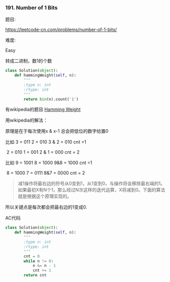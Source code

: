 ### 191. Number of 1 Bits

题目:

<https://leetcode-cn.com/problems/number-of-1-bits/>


难度:

Easy


转成二进制，数1的个数

```python
class Solution(object):
    def hammingWeight(self, n):
        """
        :type n: int
        :rtype: int
        """
        return bin(n).count('1')
```



有wikipedia的题目 [Hamming Weight]((https://zh.wikipedia.org/wiki/汉明重量))



用wikipedia的解法：

原理是在于每次使用x & x-1 总会把低位的数字给置0

比如 3 = 011  2 = 010  3 & 2 = 010 cnt =1

​	2 = 010  1 = 001  2 & 1 = 000 cnt = 2

比如 9 = 1001  8 = 1000  9&8 = 1000 cnt =1

​	8 = 1000  7 = 0111  8&7 = 0000 cnt = 2

> 减1操作将最右边的符号从0变到1，从1变到0，与操作将会移除最右端的1。如果最初X有N个1，那么经过N次这样的迭代运算，X将减到0。下面的算法就是根据这个原理实现的。

所以关键点是每次都会把最右边的1变成0.

 

AC代码



```python
class Solution(object):
    def hammingWeight(self, n):
        """
        :type n: int
        :rtype: int
        """
        cnt = 0
        while n != 0:
        	n &= n - 1
        	cnt += 1
        return cnt 
```

